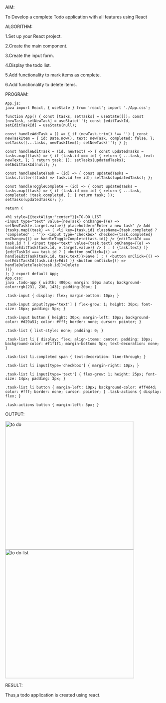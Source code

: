 AIM:

To Develop a complete Todo application with all features using React

ALGORITHM:

1.Set up your React project.

2.Create the main component.

3.Create the input form.

4.Display the todo list.

5.Add functionality to mark items as complete.

6.Add functionality to delete items.

PROGRAM:
```
App.js:
java import React, { useState } from 'react'; import './App.css';

function App() { const [tasks, setTasks] = useState([]); const [newTask, setNewTask] = useState(''); const [editTaskId, setEditTaskId] = useState(null);

const handleAddTask = () => { if (newTask.trim() !== '') { const newTaskItem = { id: Date.now(), text: newTask, completed: false, }; setTasks([...tasks, newTaskItem]); setNewTask(''); } };

const handleEditTask = (id, newText) => { const updatedTasks = tasks.map((task) => { if (task.id === id) { return { ...task, text: newText, }; } return task; }); setTasks(updatedTasks); setEditTaskId(null); };

const handleDeleteTask = (id) => { const updatedTasks = tasks.filter((task) => task.id !== id); setTasks(updatedTasks); };

const handleToggleComplete = (id) => { const updatedTasks = tasks.map((task) => { if (task.id === id) { return { ...task, completed: !task.completed, }; } return task; }); setTasks(updatedTasks); };

return (

<h1 style={{textAlign:"center"}}>TO-DO LIST
<input type="text" value={newTask} onChange={(e) => setNewTask(e.target.value)} placeholder="Enter a new task" /> Add
{tasks.map((task) => ( <li key={task.id} className={task.completed ? 'completed' : ''}> <input type="checkbox" checked={task.completed} onChange={() => handleToggleComplete(task.id)} /> {editTaskId === task.id ? ( <input type="text" value={task.text} onChange={(e) => handleEditTask(task.id, e.target.value)} /> ) : ( {task.text} )}
{editTaskId === task.id ? ( <button onClick={() => handleEditTask(task.id, task.text)}>Save ) : ( <button onClick={() => setEditTaskId(task.id)}>Edit )} <button onClick={() => handleDeleteTask(task.id)}>Delete
))}
); } export default App;
App.css:
java .todo-app { width: 400px; margin: 50px auto; background-color:rgb(231, 238, 143); padding:20px; }

.task-input { display: flex; margin-bottom: 10px; }

.task-input input[type='text'] { flex-grow: 1; height: 30px; font-size: 16px; padding: 5px; }

.task-input button { height: 30px; margin-left: 10px; background-color: #d29a51; color: #fff; border: none; cursor: pointer; }

.task-list { list-style: none; padding: 0; }

.task-list li { display: flex; align-items: center; padding: 10px; background-color: #f1f1f1; margin-bottom: 5px; text-decoration: none; }

.task-list li.completed span { text-decoration: line-through; }

.task-list li input[type='checkbox'] { margin-right: 10px; }

.task-list li input[type='text'] { flex-grow: 1; height: 25px; font-size: 14px; padding: 3px; }

.task-list li button { margin-left: 10px; background-color: #ff4d4d; color: #fff; border: none; cursor: pointer; } .task-actions { display: flex; }

.task-actions button { margin-left: 5px; }
  ```

OUTPUT:

<img width="411" alt="to do" src="https://github.com/mehanthyka/to-do-application/assets/127507580/26497c76-1b7a-41ed-b644-c9fd4fc5b40c">


<img width="413" alt="to do list" src="https://github.com/mehanthyka/to-do-application/assets/127507580/fade293f-3dfa-4693-b18c-4b342e074042">



RESULT:
  
Thus,a todo application is created using react.
